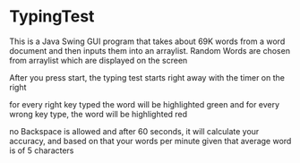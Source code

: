# TypingTest

This is a Java Swing GUI program that takes about 69K words from a word document and then inputs them into an arraylist.
Random Words are chosen from arraylist which are displayed on the screen

After you press start, the typing test starts right away with the timer on the right

for every right key typed the word will be highlighted green
and for every wrong key type, the word will be highlighted red

no Backspace is allowed and after 60 seconds, it will calculate your accuracy, and based on that your words per minute given that average word is of 5 characters

